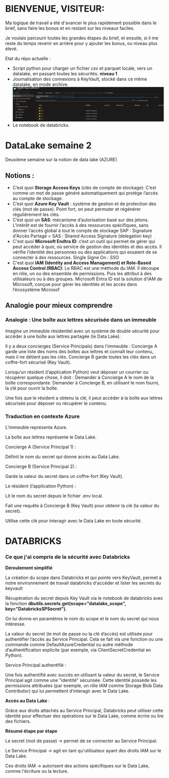 # BIENVENUE, VISITEUR:
Ma logique de travail a été d'avancer le plus rapidement possible dans le brief, sans faire les bonus et en restant sur les niveaux faciles.

Je voulais parcourir toutes les grandes étapes du brief, et ensuite, si il me reste du temps revenir en arrière pour y ajouter les bonus, ou niveau plus élevé. 

Etat du répo actuelle :
  - Script python pour charger un fichier csv et parquet locale, vers un datalake, en passant toutes les sécurités. **niveau 1**
  - Journalisation des connexions à KeyVault, stocké dans ce même datalake, en mode archive. 
  ![le screenshot des archives de journalisation](image.png)
  - Le notebook de databricks. 





# DataLake semaine 2
Deuxième semaine sur la notion de data lake (AZURE)

## Notions : 
- C’est quoi **Storage Access Keys** (clés de compte de stockage): 
	C’est comme un mot de passe généré automatiquement qui protège l’accès au compte de stockage.
- C’est quoi **Azure Key Vault** :
	système de gestion et de protection des clés (mot de passe). Point fort, on peut permuter et régénérer régulièrement les clés.
- C’est quoi un **SAS**: 
	mécanisme d’autorisation basé sur des jetons. L’intérêt est de fournir l’accès à des ressources spécifiques, sans donner l’accès global à tout le compte de stockage 
    SAP : Signature d'Accès Partagé = SAS : Shared Access Signature (delegation key)
- C'est quoi **Microsoft Endtra ID**:
     c’est un outil qui permet de gérer qui peut accéder à quoi, où service de gestion des identités et des accès.
     Il vérifie l’identité des personnes ou des applications qui essaient de se connecter à des ressources.
     Single Signe On : SSO
- C'est quoi **IAM (Identity and Access Management) et Role-Based Access Control (RBAC)**:
    Le RBAC est une méthode du IAM. Il découpe en rôle, un ou des ensemble de permissions. Puis les attribut à des utilisateurs ou à des groupes. Microsoft Entra ID est la solution d’IAM de Microsoft, conçue pour gérer les identités et les accès dans l’écosystème Microsof

## Analogie pour mieux comprendre

### Analogie : Une boîte aux lettres sécurisée dans un immeuble

Imagine un immeuble résidentiel avec un système de double sécurité pour accéder à une boîte aux lettres partagée (le Data Lake).

Il y a deux concierges (Service Principals) dans l'immeuble :
Concierge A garde une liste des noms des boîtes aux lettres et connaît leur contenu, mais il ne détient pas les clés.
Concierge B garde toutes les clés dans un coffre-fort sécurisé (Key Vault).

Lorsqu’un résident (l’application Python) veut déposer un courrier ou récupérer quelque chose, il doit :
Demander à Concierge A le nom de la boîte correspondante.
Demander à Concierge B, en utilisant le nom fourni, la clé pour ouvrir la boîte.

Une fois que le résident a obtenu la clé, il peut accéder à la boîte aux lettres sécurisée pour déposer ou récupérer le contenu.

### Traduction en contexte Azure

L'immeuble représente Azure.

La boîte aux lettres représente le Data Lake.

Concierge A (Service Principal 1) :

Définit le nom du secret qui donne accès au Data Lake.

Concierge B (Service Principal 2) :

Garde la valeur du secret dans un coffre-fort (Key Vault).

Le résident (l’application Python) :

Lit le nom du secret depuis le fichier .env local.

Fait une requête à Concierge B (Key Vault) pour obtenir la clé (la valeur du secret).

Utilise cette clé pour interagir avec le Data Lake en toute sécurité.


# DATABRICKS
### Ce que j'ai compris de la sécurité avec Databricks 

**Déroulement simplifié**
    
La création du scope dans Databricks et qui pointe vers KeyVault, permet à notre environnement de travail databricks d'accéder et lister les secrets du keyvault

Récupération du secret depuis Key Vault via le notebook de databricks avec la fonction **dbutils.secrets.get(scope="datalake_scope", key="DatabricksSPSecret")**.

On lui donne en paramètres le nom du scope et le nom du secret qui nous intéresse.

La valeur du secret (le mot de passe ou la clé d’accès) est utilisée pour authentifier l’accès au Service Principal. Cela se fait via une fonction ou une commande comme DefaultAzureCredential ou autre méthode d’authentification explicite (par exemple, via ClientSecretCredential en Python).

Service Principal authentifié :

Une fois authentifié avec succès en utilisant la valeur du secret, le Service Principal agit comme une "identité" sécurisée.
Cette identité possède les permissions attribuées (par exemple, un rôle IAM comme Storage Blob Data Contributor) qui lui permettent d’interagir avec le Data Lake.

**Accès au Data Lake** :

Grâce aux droits attachés au Service Principal, Databricks peut utiliser cette identité pour effectuer des opérations sur le Data Lake, comme écrire ou lire des fichiers.

**Résumé étape par étape**

Le secret (mot de passe) → permet de se connecter au Service Principal.

Le Service Principal → agit en tant qu'utilisateur ayant des droits IAM sur le Data Lake.

Ces droits IAM → autorisent des actions spécifiques sur le Data Lake, comme l'écriture ou la lecture.
